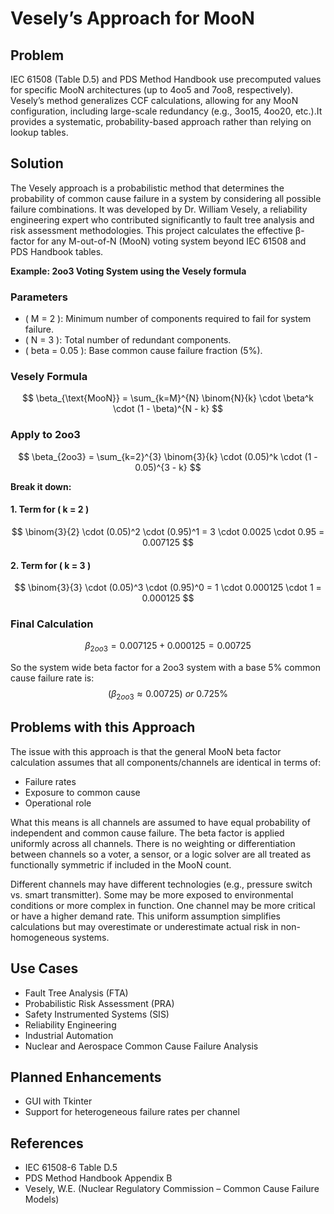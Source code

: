 # Vesely’s Approach for MooN

## Problem
IEC 61508 (Table D.5) and PDS Method Handbook use precomputed values for specific MooN architectures (up to 4oo5 and 7oo8, respectively).
Vesely’s method generalizes CCF calculations, allowing for any MooN configuration, including large-scale redundancy (e.g., 3oo15, 4oo20, etc.).It provides a systematic, probability-based approach rather than relying on lookup tables.

## Solution
The Vesely approach is a probabilistic method that determines the probability of common cause failure in a system by considering all possible failure combinations. It was developed by Dr. William Vesely, a reliability engineering expert who contributed significantly to fault tree analysis and risk assessment methodologies. This project calculates the effective β-factor for any M-out-of-N (MooN) voting system beyond IEC 61508 and PDS Handbook tables.

**Example: 2oo3 Voting System using the Vesely formula**

### Parameters

- ( M = 2 ): Minimum number of components required to fail for system failure.
- ( N = 3 ): Total number of redundant components.
- ( beta = 0.05 ): Base common cause failure fraction (5%).

### Vesely Formula

$$
\beta_{\text{MooN}} = \sum_{k=M}^{N} \binom{N}{k} \cdot \beta^k \cdot (1 - \beta)^{N - k}
$$

### Apply to 2oo3
$$
\beta_{2oo3} = \sum_{k=2}^{3} \binom{3}{k} \cdot (0.05)^k \cdot (1 - 0.05)^{3 - k}
$$

**Break it down:**

#### 1. Term for ( k = 2 )
$$
\binom{3}{2} \cdot (0.05)^2 \cdot (0.95)^1 = 3 \cdot 0.0025 \cdot 0.95 = 0.007125
$$

#### 2. Term for ( k = 3 )
$$
\binom{3}{3} \cdot (0.05)^3 \cdot (0.95)^0 = 1 \cdot 0.000125 \cdot 1 = 0.000125
$$

### Final Calculation

$$
\beta_{2oo3} = 0.007125 + 0.000125 = 0.00725
$$

So the system wide beta factor for a 2oo3 system with a base 5% common cause failure rate is:
$$
(\beta_{2oo3} \approx 0.00725 )\ or\ 0.725\%
$$

## Problems with this Approach
The issue with this approach is that the general MooN beta factor calculation assumes that all components/channels are identical in terms of:

- Failure rates
- Exposure to common cause
- Operational role

What this means is all channels are assumed to have equal probability of independent and common cause failure. The beta factor is applied uniformly across all channels. There is no weighting or differentiation between channels so a voter, a sensor, or a logic solver are all treated as functionally symmetric if included in the MooN count.

Different channels may have different technologies (e.g., pressure switch vs. smart transmitter). Some may be more exposed to environmental conditions or more complex in function. One channel may be more critical or have a higher demand rate. This uniform assumption simplifies calculations but may overestimate or underestimate actual risk in non-homogeneous systems.

## Use Cases
- Fault Tree Analysis (FTA)
- Probabilistic Risk Assessment (PRA)
- Safety Instrumented Systems (SIS)
- Reliability Engineering
- Industrial Automation
- Nuclear and Aerospace Common Cause Failure Analysis

## Planned Enhancements
- GUI with Tkinter
- Support for heterogeneous failure rates per channel

## References

- IEC 61508-6 Table D.5
- PDS Method Handbook Appendix B
- Vesely, W.E. (Nuclear Regulatory Commission – Common Cause Failure Models)